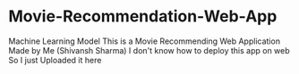 # Movie-Recommendation-Web-App
Machine Learning Model
This is a Movie Recommending Web Application Made by Me (Shivansh Sharma)
I don't know how to deploy this app on web So I just Uploaded it here
